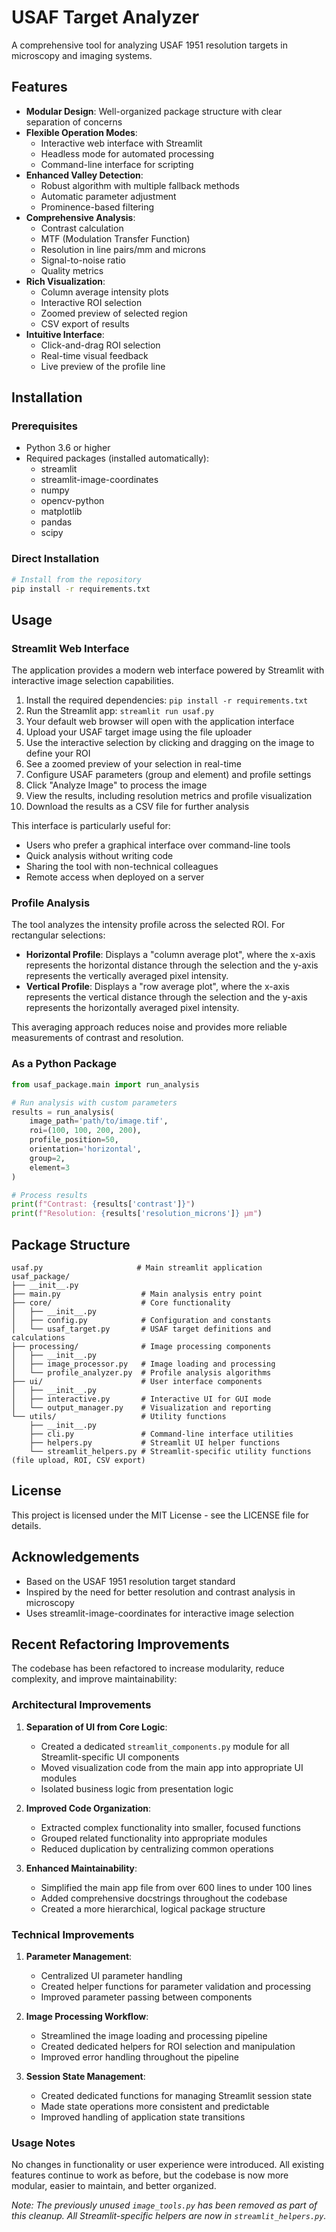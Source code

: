 # USAF Target Analyzer

A comprehensive tool for analyzing USAF 1951 resolution targets in microscopy and imaging systems.

## Features

- **Modular Design**: Well-organized package structure with clear separation of concerns
- **Flexible Operation Modes**:
  - Interactive web interface with Streamlit
  - Headless mode for automated processing
  - Command-line interface for scripting
- **Enhanced Valley Detection**:
  - Robust algorithm with multiple fallback methods
  - Automatic parameter adjustment
  - Prominence-based filtering
- **Comprehensive Analysis**:
  - Contrast calculation
  - MTF (Modulation Transfer Function)
  - Resolution in line pairs/mm and microns
  - Signal-to-noise ratio
  - Quality metrics
- **Rich Visualization**:
  - Column average intensity plots
  - Interactive ROI selection
  - Zoomed preview of selected region
  - CSV export of results
- **Intuitive Interface**:
  - Click-and-drag ROI selection
  - Real-time visual feedback
  - Live preview of the profile line

## Installation

### Prerequisites

- Python 3.6 or higher
- Required packages (installed automatically):
  - streamlit
  - streamlit-image-coordinates
  - numpy
  - opencv-python
  - matplotlib
  - pandas
  - scipy

### Direct Installation

```bash
# Install from the repository
pip install -r requirements.txt
```

## Usage

### Streamlit Web Interface

The application provides a modern web interface powered by Streamlit with interactive image selection capabilities.

1. Install the required dependencies: `pip install -r requirements.txt`
2. Run the Streamlit app: `streamlit run usaf.py`
3. Your default web browser will open with the application interface
4. Upload your USAF target image using the file uploader
5. Use the interactive selection by clicking and dragging on the image to define your ROI
6. See a zoomed preview of your selection in real-time
7. Configure USAF parameters (group and element) and profile settings
8. Click "Analyze Image" to process the image
9. View the results, including resolution metrics and profile visualization
10. Download the results as a CSV file for further analysis

This interface is particularly useful for:

- Users who prefer a graphical interface over command-line tools
- Quick analysis without writing code
- Sharing the tool with non-technical colleagues
- Remote access when deployed on a server

### Profile Analysis

The tool analyzes the intensity profile across the selected ROI. For rectangular selections:

- **Horizontal Profile**: Displays a "column average plot", where the x-axis represents the horizontal distance through the selection and the y-axis represents the vertically averaged pixel intensity.
- **Vertical Profile**: Displays a "row average plot", where the x-axis represents the vertical distance through the selection and the y-axis represents the horizontally averaged pixel intensity.

This averaging approach reduces noise and provides more reliable measurements of contrast and resolution.

### As a Python Package

```python
from usaf_package.main import run_analysis

# Run analysis with custom parameters
results = run_analysis(
    image_path='path/to/image.tif',
    roi=(100, 100, 200, 200),
    profile_position=50,
    orientation='horizontal',
    group=2,
    element=3
)

# Process results
print(f"Contrast: {results['contrast']}")
print(f"Resolution: {results['resolution_microns']} µm")
```

## Package Structure

```mermaid
usaf.py                     # Main streamlit application
usaf_package/
├── __init__.py
├── main.py                  # Main analysis entry point
├── core/                    # Core functionality
│   ├── __init__.py
│   ├── config.py            # Configuration and constants
│   └── usaf_target.py       # USAF target definitions and calculations
├── processing/              # Image processing components
│   ├── __init__.py
│   ├── image_processor.py   # Image loading and processing
│   └── profile_analyzer.py  # Profile analysis algorithms
├── ui/                      # User interface components
│   ├── __init__.py
│   ├── interactive.py       # Interactive UI for GUI mode
│   └── output_manager.py    # Visualization and reporting
└── utils/                   # Utility functions
    ├── __init__.py
    ├── cli.py               # Command-line interface utilities
    ├── helpers.py           # Streamlit UI helper functions
    └── streamlit_helpers.py # Streamlit-specific utility functions (file upload, ROI, CSV export)
```

## License

This project is licensed under the MIT License - see the LICENSE file for details.

## Acknowledgements

- Based on the USAF 1951 resolution target standard
- Inspired by the need for better resolution and contrast analysis in microscopy
- Uses streamlit-image-coordinates for interactive image selection

## Recent Refactoring Improvements

The codebase has been refactored to increase modularity, reduce complexity, and improve maintainability:

### Architectural Improvements

1. **Separation of UI from Core Logic**:
   - Created a dedicated `streamlit_components.py` module for all Streamlit-specific UI components
   - Moved visualization code from the main app into appropriate UI modules
   - Isolated business logic from presentation logic

2. **Improved Code Organization**:
   - Extracted complex functionality into smaller, focused functions
   - Grouped related functionality into appropriate modules
   - Reduced duplication by centralizing common operations

3. **Enhanced Maintainability**:
   - Simplified the main app file from over 600 lines to under 100 lines
   - Added comprehensive docstrings throughout the codebase
   - Created a more hierarchical, logical package structure

### Technical Improvements

1. **Parameter Management**:
   - Centralized UI parameter handling
   - Created helper functions for parameter validation and processing
   - Improved parameter passing between components

2. **Image Processing Workflow**:
   - Streamlined the image loading and processing pipeline
   - Created dedicated helpers for ROI selection and manipulation
   - Improved error handling throughout the pipeline

3. **Session State Management**:
   - Created dedicated functions for managing Streamlit session state
   - Made state operations more consistent and predictable
   - Improved handling of application state transitions

### Usage Notes

No changes in functionality or user experience were introduced. All existing features continue to work as before, but the codebase is now more modular, easier to maintain, and better organized.

*Note: The previously unused `image_tools.py` has been removed as part of this cleanup. All Streamlit-specific helpers are now in `streamlit_helpers.py`.*
